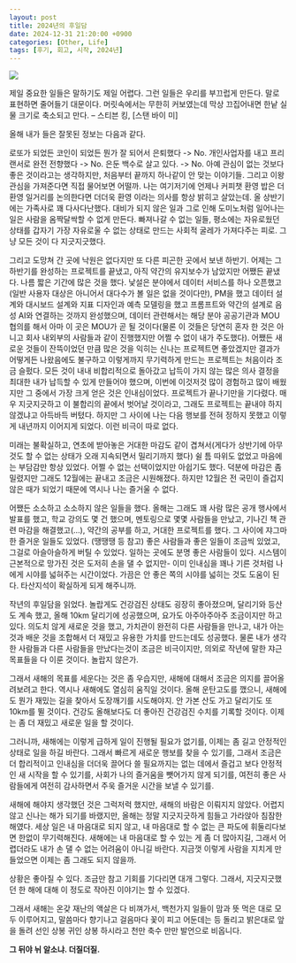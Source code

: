 ```yaml
---
layout: post
title: 2024년의 후일담
date: 2024-12-31 21:20:00 +0900
categories: [Other, Life]
tags: [후기, 회고, 시작, 2024년]
---
```


![](https://cojette.files.wordpress.com/2023/12/image-2.png)


제일 중요한 일들은 말하기도 제일 어렵다. 그런 일들은 우리를 부끄럽게 만든다. 말로 표현하면 줄어들기 대문이다. 머릿속에서는 무한히 커보였는데 막상 끄집어내면 한낱 실물 크기로 축소되고 만다. – 스티븐 킹, [스탠 바이 미]

올해 내가 들은 잘못된 정보는 다음과 같다.

로또가 되었든 코인이 되었든 뭔가 잘 되어서 은퇴했다 -> No.
개인사업자를 내고 프리랜서로 완전 전향했다 -> No.
은둔 백수로 살고 있다. -> No.
아예 관심이 없는 것보다 좋은 것이라고는 생각하지만, 처음부터 끝까지 하나같이 안 맞는 이야기들. 그리고 이왕 관심을 가져준다면 직접 물어보면 어떨까. 나는 여기저기에 언제나 커피챗 환영 밥은 더 환영 일거리를 논의한다면 더더욱 환영 이라는 의사를 항상 밝히고 살았는데.
올 상반기에는 가족사로 꽤 다사다난했다. 대비가 되지 않은 일과 그로 인해 도미노처럼 일어나는 일은 사람을 옴짝달싹할 수 없게 만든다. 빠져나갈 수 없는 일들, 평소에는 자유로웠던 상태를 갑자기 가장 자유로울 수 없는 상태로 만드는 사회적 굴레가 가져다주는 피로. 그냥 모든 것이 다 지긋지긋했다.

그리고 도망쳐 간 곳에 낙원은 없다지만 또 다른 피곤한 곳에서 보낸 하반기. 어제는 그 하반기를 완성하는 프로젝트를 끝냈고, 아직 약간의 유지보수가 남았지만 어쨌든 끝냈다.
나름 짧은 기간에 많은 것을 했다. 낯설은 분야에서 데이터 서비스를 하나 오픈했고(일반 사용자 대상은 아니어서 대다수가 볼 일은 없을 것이다만), PM을 했고 데이터 설계와 대시보드 설계와 지표 디자인과 예측 모델링을 했고 프롬프트와 약간의 설계로 음성 AI와 연결하는 것까지 완성했으며, 데이터 관련해서는 해당 분야 공공기관과 MOU 협의를 해서 아마 이 곳은 MOU가 곧 될 것이다(물론 이 것들은 당연히 혼자 한 것은 아니고 회사 내외부의 사람들과 같이 진행했지만 어쩔 수 없이 내가 주도했다). 어쨌든 새로운 것들이 잔뜩이었던 만큼 많은 것을 익히는 신나는 프로젝트면 좋았겠지만 결과가 어떻게든 나왔음에도 불구하고 이렇게까지 무기력하게 만드는 프로젝트는 처음이라 조금 슬펐다. 모든 것이 내내 비합리적으로 돌아갔고 납득이 가지 않는 많은 의사 결정을 최대한 내가 납득할 수 있게 만들어야 했으며, 이번에 이것저것 많이 경험하고 많이 배웠지만 그 중에서 가장 크게 얻은 것은 인내심이었다.
프로젝트가 끝나기만을 기다렸다. 매우 지긋지긋하고 이 불합리의 끝에서 벗어날 것이라고, 그래도 프로젝트는 끝내야 하지 않겠냐고 아득바득 버텼다. 하지만 그 사이에 나는 다음 행보를 전혀 정하지 못했고 이렇게 내년까지 이어지게 되었다. 이런 비극이 따로 없다.

미래는 불확실하고, 연초에 받아놓은 거대한 마감도 같이 겹쳐서(게다가 상반기에 아무 것도 할 수 없는 상태가 오래 지속되면서 밀리기까지 했다) 쉴 틈 따위도 없었고 마음에는 부담감만 항상 있었다. 어쩔 수 없는 선택이었지만 아쉽기도 했다. 덕분에 마감은 좀 밀렸지만 그래도 12월에는 끝내고 조금은 시원해졌다. 하지만 12월은 전 국민이 즐겁지 않은 때가 되었기 때문에 역시나 나는 즐거울 수 없다.

어쨌든 소소하고 소소하지 않은 일들을 했다. 올해는 그래도 꽤 사람 많은 공개 행사에서 발표를 했고, 학교 강의도 몇 건 했으며, 멘토링으로 몇몇 사람들을 만났고, 기나긴 책 관련 마감을 해결했고(…), 약간의 공부를 하고, 거대한 프로젝트를 했다.
그 사이에 쟈그마한 즐거운 일들도 있었다. (땡땡땡 등 참고) 좋은 사람들과 좋은 일들이 조금씩 있었고, 그걸로 아슬아슬하게 버틸 수 있었다. 일하는 곳에도 분명 좋은 사람들이 있다. 시스템이 근본적으로 망가진 것은 도저히 손을 댈 수 없지만- 이미 인내심을 꽤나 기른 것처럼 나에게 시야를 넓혀주는 시간이었다. 가끔은 안 좋은 쪽의 시야를 넓히는 것도 도움이 된다. 타산지석이 확실하게 되게 해주니까.

작년의 후일담을 읽었다. 놀랍게도 건강검진 상태도 굉장히 좋아졌으며, 달리기와 등산도 계속 했고, 올해 10km 달리기에 성공했으며, 요가도 아주아주아주 조금이지만 하고 있다. 의도치 않게 새로운 것을 했고, 가치관이 완전히 다른 사람들을 만나고, 내가 아는 것과 배운 것을 조합해서 더 재밌고 유용한 가치를 만드는데도 성공했다. 물론 내가 생각한 사람들과 다른 사람들을 만났다는것이 조금은 비극이지만, 의외로 작년에 말한 쟈근 목표들을 다 이룬 것이다. 놀랍지 않은가.

그래서 새해의 목표를 세운다는 것은 좀 우습지만, 새해에 대해서 조금은 의지를 끌어올려보려고 한다. 역시나 새해에도 열심히 움직일 것이다. 올해 운탄고도를 깼으니, 새해에도 뭔가 재밌는 길을 찾아서 도장깨기를 시도해야지. 안 가본 산도 가고 달리기도 또 10km를 뛸 것이다. 건강도 올해보다도 더 좋아진 건강검진 수치를 기록할 것이다. 이제는 좀 더 재밌고 새로운 일을 할 것이다.

그러니까, 새해에는 이렇게 급하게 일이 진행될 필요가 없기를, 이제는 좀 길고 안정적인 상태로 일을 하길 바란다. 그래서 빠르게 새로운 행보를 찾을 수 있기를, 그래서 조금은 더 합리적이고 인내심을 더더욱 끌어다 쓸 필요까지는 없는 데에서 즐겁고 보다 안정적인 새 시작을 할 수 있기를, 사회가 나의 즐거움을 뺏어가지 않게 되기를, 여전히 좋은 사람들에게 여전히 감사하면서 주욱 즐거운 시간을 보낼 수 있기를.

새해에 해야지 생각했던 것은 그럭저럭 했지만, 새해의 바람은 이뤄지지 않았다. 어렵지 않고 신나는 해가 되기를 바랬지만, 올해는 정말 지긋지긋하게 힘들고 가라앉아 침잠한 해였다. 세상 일은 내 마음대로 되지 않고, 내 마음대로 할 수 없는 큰 파도에 휘둘리다보면 한없이 무기력해진다. 새해에는 내 마음대로 할 수 있는 게 좀 더 많아지길, 그래서 어렵더라도 내가 손 댈 수 없는 어려움이 아니길 바란다. 지금껏 이렇게 사람을 지치게 만들었으면 이제는 좀 그래도 되지 않을까.

상황은 좋아질 수 있다. 조금만 참고 기회를 기다리면 대개 그렇다.
그래서, 지긋지긋했던 한 해에 대해 이 정도로 작아진 이야기는 할 수 있겠다.

그래서 새해는 온갖 재난의 액살은 다 비껴가서,
백천가지 일들이 맘과 뜻 먹은 대로 모두 이루어지고,
말씀마다 향기나고 걸음마다 꽃이 피고
어둔데는 등 돌리고 밝은대로 앞을 돌려
선인 상봉 귀인 상봉 하시라고
천만 축수 만만 발언으로 비옵니다.

**그 뒤야 뉘 알소냐. 더질더질.**
